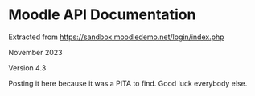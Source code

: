 # Moodle API Documentation
Extracted from https://sandbox.moodledemo.net/login/index.php 

November 2023

Version 4.3

Posting it here because it was a PITA to find. Good luck everybody else.
